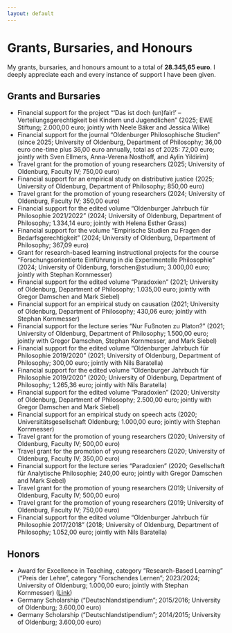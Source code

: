 ```yaml
---
layout: default
---
```


# Grants, Bursaries, and Honours

My grants, bursaries, and honours amount to a total of **28.345,65 euro**. I deeply appreciate each and every instance of support I have been given.

## Grants and Bursaries
+ Financial support for the project “‘Das ist doch (un)fair!’ – Verteilungsgerechtigkeit bei Kindern und Jugendlichen” (2025; EWE Stiftung; 2.000,00 euro; jointly with Neele Bäker and Jessica Wilke)
+ Financial support for the journal “Oldenburger Philosophische Studien” (since 2025; University of Oldenburg, Department of Philosophy; 36,00 euro one-time plus 36,00 euro annually, total as of 2025: 72,00 euro; jointly with Sven Ellmers, Anna-Verena Nosthoff, and Aylin Yildirim)
+ Travel grant for the promotion of young researchers (2025; University of Oldenburg, Faculty IV; 750,00 euro)
+ Financial support for an empirical study on distributive justice (2025; University of Oldenburg, Department of Philosophy; 850,00 euro)
+ Travel grant for the promotion of young researchers (2024; University of Oldenburg, Faculty IV; 350,00 euro)
+ Financial support for the edited volume “Oldenburger Jahrbuch für Philosophie 2021/2022” (2024; University of Oldenburg, Department of Philosophy; 1.334,14 euro; jointly with Helena Esther Grass)
+ Financial support for the volume “Empirische Studien zu Fragen der Bedarfsgerechtigkeit” (2024; University of Oldenburg, Department of Philosophy; 367,09 euro)
+ Grant for research-based learning instructional projects for the course “Forschungsorientierte Einführung in die Experimentelle Philosophie” (2024; University of Oldenburg, forschen@studium; 3.000,00 euro; jointly with Stephan Kornmesser)
+ Financial support for the edited volume “Paradoxien” (2021; University of Oldenburg, Department of Philosophy; 1.035,00 euro; jointly with Gregor Damschen and Mark Siebel)
+ Financial support for an empirical study on causation (2021; University of Oldenburg, Department of Philosophy; 430,06 euro; jointly with Stephan Kornmesser)
+ Financial support for the lecture series “Nur Fußnoten zu Platon?” (2021; University of Oldenburg, Department of Philosophy; 1.500,00 euro; jointly with Gregor Damschen, Stephan Kornmesser, and Mark Siebel)
+ Financial support for the edited volume “Oldenburger Jahrbuch für Philosophie 2019/2020” (2021; University of Oldenburg, Department of Philosophy; 300,00 euro; jointly with Nils Baratella)
+ Financial support for the edited volume “Oldenburger Jahrbuch für Philosophie 2019/2020” (2020; University of Oldenburg, Department of Philosophy; 1.265,36 euro; jointly with Nils Baratella)
+ Financial support for the edited volume “Paradoxien” (2020; University of Oldenburg, Department of Philosophy; 2.500,00 euro; jointly with Gregor Damschen and Mark Siebel)
+ Financial support for an empirical study on speech acts (2020; Universitätsgesellschaft Oldenburg; 1.000,00 euro; jointly with Stephan Kornmesser)
+ Travel grant for the promotion of young researchers (2020; University of Oldenburg, Faculty IV; 500,00 euro)
+ Travel grant for the promotion of young researchers (2020; University of Oldenburg, Faculty IV; 350,00 euro)
+ Financial support for the lecture series “Paradoxien” (2020; Gesellschaft für Analytische Philosophie; 240,00 euro; jointly with Gregor Damschen and Mark Siebel)
+ Travel grant for the promotion of young researchers (2019; University of Oldenburg, Faculty IV; 500,00 euro)
+ Travel grant for the promotion of young researchers (2019; University of Oldenburg, Faculty IV; 750,00 euro)
+ Financial support for the edited volume “Oldenburger Jahrbuch für Philosophie 2017/2018” (2018; University of Oldenburg, Department of Philosophy; 1.052,00 euro; jointly with Nils Baratella)

## Honors

+ Award for Excellence in Teaching, category “Research-Based Learning” (“Preis der Lehre”, category “Forschendes Lernen”; 2023/2024; University of Oldenburg; 1.000,00 euro; jointly with Stephan Kornmesser) ([Link](https://uol.de/preisderlehre/preistraegerinnen-2024))
+ Germany Scholarship (“Deutschlandstipendium”; 2015/2016; University of Oldenburg; 3.600,00 euro)
+ Germany Scholarship (“Deutschlandstipendium”; 2014/2015; University of Oldenburg; 3.600,00 euro)
